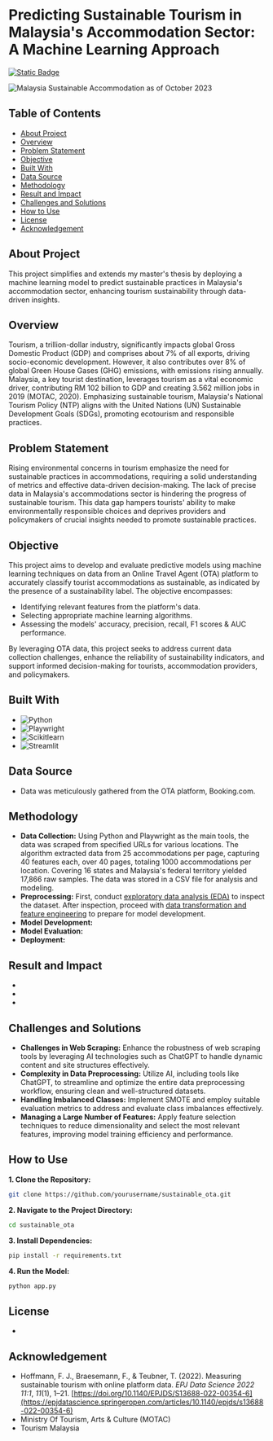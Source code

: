 # Predicting Sustainable Tourism in Malaysia's Accommodation Sector: A Machine Learning Approach

[![Static Badge](https://img.shields.io/badge/Back_to_Portfolio_Page-red?style=for-the-badge&logo=github&labelColor=black)](https://izzad2413.github.io/nazmirulizzadnassir.github.io/)

![Malaysia Sustainable Accommodation as of October 2023](https://github.com/izzad2413/sustainable_ota/assets/88135216/730a5322-90a8-455d-8eff-443df3b6348d)

## Table of Contents 

- [About Project](#about-project)
- [Overview](#overview)
- [Problem Statement](#problem-statement)
- [Objective](#objective)
- [Built With](#built-with)
- [Data Source](#data-source)
- [Methodology](#methodology)
- [Result and Impact](#result-and-impact)
- [Challenges and Solutions](#challenges-and-solutions)
- [How to Use](#how-to-use)
- [License](#license)
- [Acknowledgement](#acknowledgement)

## About Project

This project simplifies and extends my master's thesis by deploying a machine learning model to predict sustainable practices in Malaysia's accommodation sector, enhancing tourism sustainability through data-driven insights.

## Overview

Tourism, a trillion-dollar industry, significantly impacts global Gross Domestic Product (GDP) and comprises about 7% of all exports, driving socio-economic development. However, it also contributes over 8% of global Green House Gases (GHG) emissions, with emissions rising annually. Malaysia, a key tourist destination, leverages tourism as a vital economic driver, contributing RM 102 billion to GDP and creating 3.562 million jobs in 2019 (MOTAC, 2020). Emphasizing sustainable tourism, Malaysia's National Tourism Policy (NTP) aligns with the United Nations (UN) Sustainable Development Goals (SDGs), promoting ecotourism and responsible practices.

## Problem Statement

Rising environmental concerns in tourism emphasize the need for sustainable practices in accommodations, requiring a solid understanding of metrics and effective data-driven decision-making. The lack of precise data in Malaysia's accommodations sector is hindering the progress of sustainable tourism. This data gap hampers tourists' ability to make environmentally responsible choices and deprives providers and policymakers of crucial insights needed to promote sustainable practices.

## Objective

This project aims to develop and evaluate predictive models using machine learning techniques on data from an Online Travel Agent (OTA) platform to accurately classify tourist accommodations as sustainable, as indicated by the presence of a sustainability label. The objective encompasses:

- Identifying relevant features from the platform's data.
- Selecting appropriate machine learning algorithms.
- Assessing the models' accuracy, precision, recall, F1 scores & AUC performance.

By leveraging OTA data, this project seeks to address current data collection challenges, enhance the reliability of sustainability indicators, and support informed decision-making for tourists, accommodation providers, and policymakers.

## Built With

- ![Python](https://img.shields.io/badge/Python-%233776AB?style=for-the-badge&logo=python&logoColor=3776AB&labelColor=black)
- ![Playwright](https://img.shields.io/badge/playwright-2EAD33?style=for-the-badge&logo=playwright&labelColor=black)
- ![Scikitlearn](https://img.shields.io/badge/scikitlearn-F7931E?style=for-the-badge&logo=scikitlearn&labelColor=black)
- ![Streamlit](https://img.shields.io/badge/streamlit-FF4B4B?style=for-the-badge&logo=streamlit&labelColor=black)

## Data Source

- Data was meticulously gathered from the OTA platform, Booking.com.

## Methodology

- **Data Collection:** Using Python and Playwright as the main tools, the data was scraped from specified URLs for various locations. The algorithm extracted data from 25 accommodations per page, capturing 40 features each, over 40 pages, totaling 1000 accommodations per location. Covering 16 states and Malaysia's federal territory yielded 17,866 raw samples. The data was stored in a CSV file for analysis and modeling.
- **Preprocessing:** First, conduct [exploratory data analysis (EDA)](https://github.com/izzad2413/sustainable_ota/blob/main/notebooks/1.0_exploratory-data-analysis.ipynb) to inspect the dataset. After inspection, proceed with [data transformation and feature engineering](https://github.com/izzad2413/sustainable_ota/blob/main/notebooks/2.0_preprocessing-dataset.ipynb) to prepare for model development.
- **Model Development:** 
- **Model Evaluation:**
- **Deployment:**

## Result and Impact

-
-
-

## Challenges and Solutions

- **Challenges in Web Scraping:** Enhance the robustness of web scraping tools by leveraging AI technologies such as ChatGPT to handle dynamic content and site structures effectively.
- **Complexity in Data Preprocessing:** Utilize AI, including tools like ChatGPT, to streamline and optimize the entire data preprocessing workflow, ensuring clean and well-structured datasets.
- **Handling Imbalanced Classes:** Implement SMOTE and employ suitable evaluation metrics to address and evaluate class imbalances effectively.
- **Managing a Large Number of Features:** Apply feature selection techniques to reduce dimensionality and select the most relevant features, improving model training efficiency and performance.

## How to Use

**1. Clone the Repository:**
```bash
git clone https://github.com/yourusername/sustainable_ota.git
```
**2. Navigate to the Project Directory:**
```bash
cd sustainable_ota
```
**3. Install Dependencies:**
```bash
pip install -r requirements.txt
```
**4. Run the Model:**
```bash
python app.py
```

## License

-


## Acknowledgement

- Hoffmann, F. J., Braesemann, F., & Teubner, T. (2022). Measuring sustainable tourism with online platform data. _EPJ Data Science 2022 11:1_, _11_(1), 1–21. [https://doi.org/10.1140/EPJDS/S13688-022-00354-6](https://epjdatascience.springeropen.com/articles/10.1140/epjds/s13688-022-00354-6)
- Ministry Of Tourism, Arts & Culture (MOTAC)
- Tourism Malaysia
